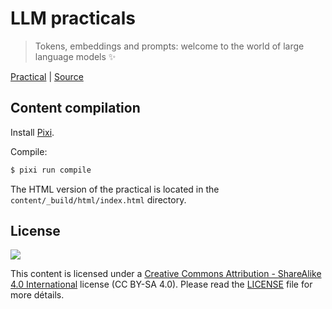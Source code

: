 # LLM practicals

> Tokens, embeddings and prompts: welcome to the world of large language models ✨

[Practical](https://pierrepo.github.io/llm-practicals/)
| [Source](https://github.com/pierrepo/llm-practicals) 

## Content compilation


Install [Pixi](https://pixi.sh/latest/).

Compile:

```bash
$ pixi run compile
```

The HTML version of the practical is located in the `content/_build/html/index.html` directory.


## License

![](content/img/CC-BY-SA.png)

This content is licensed under a [Creative Commons Attribution - ShareAlike 4.0 International](https://creativecommons.org/licenses/by-sa/4.0/) license (CC BY-SA 4.0). Please read the [LICENSE](LICENSE) file for more détails.

